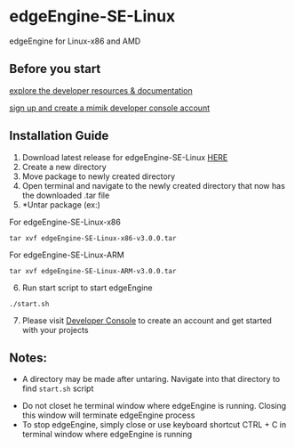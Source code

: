 # edgeEngine-SE-Linux

edgeEngine for Linux-x86 and AMD 

## Before you start  



 [explore the developer resources & documentation](https://developer.mimik.com)
 
 [sign up and create a mimik developer console account](https://developer.mimik.com/console/create_account)


## Installation Guide
1. Download latest release for edgeEngine-SE-Linux  [HERE](https://github.com/edgeEngine/edgeEngine-SE-Linux/releases)
2. Create a new directory
3. Move package to newly created directory 
4. Open terminal and navigate to the newly created directory that now has the downloaded .tar file
5. *Untar package (ex:)

For edgeEngine-SE-Linux-x86
```
tar xvf edgeEngine-SE-Linux-x86-v3.0.0.tar
```

For edgeEngine-SE-Linux-ARM
```
tar xvf edgeEngine-SE-Linux-ARM-v3.0.0.tar
```


6. Run start script to start edgeEngine
```
./start.sh
```
7. Please visit [Developer Console](https://developer.mimik.com/console/create_account) to create an account and get started with your projects


## Notes:
* A directory may be made after untaring. Navigate into that directory to find `start.sh` script 
- Do not closet he terminal window where edgeEngine is running. Closing this window will terminate edgeEngine process
- To stop edgeEngine, simply close or use keyboard shortcut CTRL + C in terminal window where edgeEngine is running


